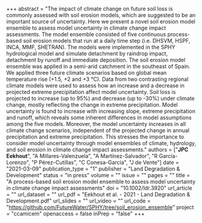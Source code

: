 +++
abstract = "The impact of climate change on future soil loss is commonly assessed with soil erosion models, which are suggested to be an important source of uncertainty. Here we present a novel soil erosion model ensemble to assess model uncertainty in climate change impact assessments. The model ensemble consisted of five continuous process-based soil erosion models that run at a daily time step (i.e. DHSVM, HSPF, INCA, MMF, SHETRAN). The models were implemented in the SPHY hydrological model and simulate detachment by raindrop impact, detachment by runoff and immediate deposition. The soil erosion model ensemble was applied in a semi-arid catchment in the southeast of Spain. We applied three future climate scenarios based on global mean temperature rise (+1.5, +2 and +3 °C). Data from two contrasting regional climate models were used to assess how an increase and a decrease in projected extreme precipitation affect model uncertainty. Soil loss is projected to increase (up to 95%) and decrease (up to -30%) under climate change, mostly reflecting the change in extreme precipitation. Model uncertainty is found to increase with increasing slope, extreme precipitation and runoff, which reveals some inherent differences in model assumptions among the five models. Moreover, the model uncertainty increases in all climate change scenarios, independent of the projected change in annual precipitation and extreme precipitation. This stresses the importance to consider model uncertainty through model ensembles of climate, hydrology, and soil erosion in climate change impact assessments."
authors = ["**JPC Eekhout**", "A Millares-Valenzuela", "A Martínez-Salvador", "R García-Lorenzo", "P Pérez-Cutillas", "C Conesa-García", "J de Vente"]
date = "2021-03-09"
publication_type = "1"
publisher = "Land Degradation & Development"
status = "in press"
volume = ""
issue = ""
pages = ""
title = "A process-based soil erosion model ensemble to assess model uncertainty in climate change impact assessments"
doi = "10.1002/ldr.3920"
url_article = ""
url_dataset = ""
url_pdf = "Eekhout et al. - 2021 - Land Degradation & Development.pdf"
url_slides = ""
url_video = ""
url_code = "https://github.com/FutureWater/SPHY/tree/soil_erosion_ensemble"
project = "ccamicem"
openaccess = false
inPrep = "false"
+++